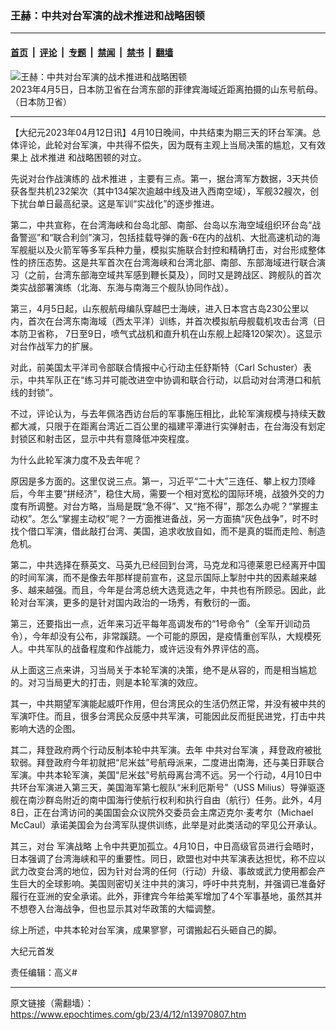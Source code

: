 ### 王赫：中共对台军演的战术推进和战略困顿

---

#### [首页](../../../..?n13970807) &nbsp;|&nbsp; [评论](../../../../../epoch-comment?n13970807) &nbsp;|&nbsp; [专题](../../../../../epoch-special?n13970807) &nbsp;|&nbsp; [禁闻](../../../../../epoch-news?n13970807) &nbsp;|&nbsp; [禁书](../../../../../books?n13970807) &nbsp;|&nbsp; [翻墙](https://github.com/gfw-breaker/nogfw/blob/master/README.md?n13970807)


<div><img alt="王赫：中共对台军演的战术推进和战略困顿" class="attachment-djy_600_400 size-djy_600_400 wp-post-image" src="https://i.epochtimes.com/assets/uploads/2023/04/id13968387-Shandong-Carrier_p20230406_01-600x265.jpg"/>
<div class="caption">
 2023年4月5日，日本防卫省在台湾东部的菲律宾海域近距离拍摄的山东号航母。（日本防卫省）
</div></div><hr/><div class="post_content" id="artbody" itemprop="articleBody">
 <!-- article content begin -->
 <p>
  【大纪元2023年04月12日讯】4月10日晚间，中共结束为期三天的环台军演。总体评论，此轮对台军演，中共得不偿失，因为既有主观上当局决策的尴尬，又有效果上
  <ok href="https://www.epochtimes.com/gb/tag/%E6%88%98%E6%9C%AF%E6%8E%A8%E8%BF%9B.html">
   战术推进
  </ok>
  和战略困顿的对立。
 </p>
 <p>
  先说对台作战演练的
  <ok href="https://www.epochtimes.com/gb/tag/%E6%88%98%E6%9C%AF%E6%8E%A8%E8%BF%9B.html">
   战术推进
  </ok>
  ，主要有三点。第一，据台湾军方数据，3天共侦获各型共机232架次（其中134架次逾越中线及进入西南空域），军舰32艘次，创下扰台单日最高纪录。这是军训“实战化”的逐步推进。
 </p>
 <p>
  第二，中共宣称，在台湾海峡和台岛北部、南部、台岛以东海空域组织环台岛“战备警巡”和“联合利剑”演习，包括挂载导弹的轰-6在内的战机、大批高速机动的海军舰艇以及火箭军等多军兵种力量，模拟实施联合封控和精确打击，对台形成整体性的挤压态势。这是共军首次在台湾海峡和台湾北部、南部、东部海域进行联合演习（之前，台湾东部海空域共军感到鞭长莫及），同时又是跨战区、跨舰队的首次类实战部署演练（北海、东海与南海三个舰队协同作战）。
 </p>
 <p>
  第三，4月5日起，山东舰航母编队穿越巴士海峡，进入日本宫古岛230公里以内，首次在台湾东南海域（西太平洋）训练，并首次模拟航母舰载机攻击台湾（日本防卫省称， 7日至9日，喷气式战机和直升机在山东舰上起降120架次）。这显示对台作战军力的扩展。
 </p>
 <p>
  对此，前美国太平洋司令部联合情报中心行动主任舒斯特（Carl Schuster）表示，中共军队正在“练习并可能改进空中协调和联合行动，以启动对台湾港口和航线的封锁”。
 </p>
 <p>
  不过，评论认为，与去年佩洛西访台后的军事施压相比，此轮军演规模与持续天数都大减，只限于在距离台湾近二百公里的福建平潭进行实弹射击，在台海没有划定封锁区和射击区，显示中共有意降低冲突程度。
 </p>
 <p>
  为什么此轮军演力度不及去年呢？
 </p>
 <p>
  原因是多方面的。这里仅说三点。第一，习近平“二十大”三连任、攀上权力顶峰后，今年主要“拼经济”，稳住大局，需要一个相对宽松的国际环境，战狼外交的力度有所调整。对台方略，当局是既“急不得”、又“拖不得”，那怎么办呢？“掌握主动权”。怎么“掌握主动权”呢？一方面推进备战，另一方面搞“灰色战争”，时不时找个借口军演，借此敲打台湾、美国，追求收放自如，而不是真的铤而走险、制造危机。
 </p>
 <p>
  第二，中共选择在蔡英文、马英九已经回到台湾，马克龙和冯德莱恩已经离开中国的时间军演，而不是像去年那样提前宣布，这显示国际上掣肘中共的因素越来越多、越来越强。而且，今年是台湾总统大选竞选之年，中共也有所顾忌。因此，此轮对台军演，更多的是针对国内政治的一场秀，有敷衍的一面。
 </p>
 <p>
  第三，还要指出一点，近年来习近平每年高调发布的“1号命令”（全军开训动员令），今年却没有公布，非常蹊跷。一个可能的原因，是疫情重创军队，大规模死人。中共军队的战备程度和作战能力，或许远没有外界评估的高。
 </p>
 <p>
  从上面这三点来讲，习当局关于本轮军演的决策，绝不是从容的，而是相当尴尬的。对习当局更大的打击，则是本轮军演的效应。
 </p>
 <p>
  其一，中共期望军演能起威吓作用，但台湾民众的生活仍然正常，并没有被中共的军演吓住。而且，很多台湾民众反感中共军演，可能因此反而挺民进党，打击中共影响大选的企图。
 </p>
 <p>
  其二，拜登政府两个行动反制本轮中共军演。去年
  <ok href="https://www.epochtimes.com/gb/tag/%E4%B8%AD%E5%85%B1%E5%AF%B9%E5%8F%B0%E5%86%9B%E6%BC%94.html">
   中共对台军演
  </ok>
  ，拜登政府被批软弱。拜登政府今年初就把“尼米兹”号航母派来，二度进出南海，还与美日菲联合军演。中共本轮军演，美国“尼米兹”号航母离台湾不远。另一个行动，4月10日中共环台军演进入第三天，美国海军第七舰队“米利厄斯号”（USS Milius）导弹驱逐舰在南沙群岛附近的南中国海行使航行权利和执行自由（航行）任务。此外，4月8日，正在台湾访问的美国国会众议院外交委员会主席迈克尔‧麦考尔（Michael McCaul）承诺美国会为台湾军队提供训练，此举是对此类活动的罕见公开承认。
 </p>
 <p>
  其三，对台
  <ok href="https://www.epochtimes.com/gb/tag/%E5%86%9B%E6%BC%94%E6%88%98%E7%95%A5.html">
   军演战略
  </ok>
  上令中共更加孤立。4月10日，中日高级官员进行会晤时，日本强调了台湾海峡和平的重要性。同日，欧盟也对中共军演表达担忧，称不应以武力改变台湾的地位，因为针对台湾的任何（行动）升级、事故或武力使用都会产生巨大的全球影响。美国则密切关注中共的演习，呼吁中共克制，并强调已准备好履行在亚洲的安全承诺。此外，菲律宾今年给美军增加了4个军事基地，虽然其并不想卷入台海战争，但也显示其对华政策的大幅调整。
 </p>
 <p>
  综上所述，中共本轮对台军演，成果寥寥，可谓搬起石头砸自己的脚。
 </p>
 <p>
  大纪元首发
 </p>
 <p>
  责任编辑：高义#
 </p>
 <!-- article content end -->
 <div id="below_article_ad">
 </div>
</div>


---

原文链接（需翻墙）：https://www.epochtimes.com/gb/23/4/12/n13970807.htm